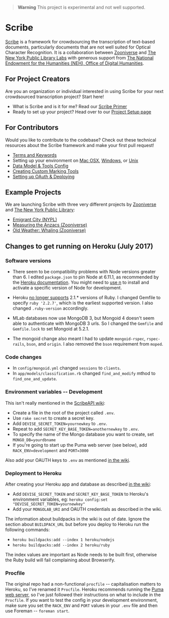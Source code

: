 > **Warning**
> This project is experimental and not well supported.

# Scribe 

[Scribe](http://scribeproject.github.io/) is a framework for crowdsourcing the transcription of text-based documents, particularly documents that are not well suited for Optical Character Recognition. It is a collaboration between [Zooniverse](https://www.zooniverse.org/) and [The New York Public Library Labs](http://labs.nypl.org/) with generous support from [The National Endowment for the Humanities (NEH), Office of Digital Humanities](http://www.neh.gov/divisions/odh).

## For Project Creators

Are you an organization or individual interested in using Scribe for your next crowdsourced transcription project? Start here!

* What is Scribe and is it for me? Read our [Scribe Primer](https://github.com/zooniverse/scribeAPI/wiki/Getting-started)
* Ready to set up your project? Head over to our [Project Setup page](https://github.com/zooniverse/scribeAPI/wiki/Setting-up-your-project)

## For Contributors

Would you like to contribute to the codebase? Check out these technical resources about the Scribe framework and make your first pull request!

* [Terms and Keywords](https://github.com/zooniverse/scribeAPI/wiki/Terms-and-Keywords)
* Setting up your environment on [Mac OSX](https://github.com/zooniverse/scribeAPI/wiki/Setup-Mac-OSX), [Windows](https://github.com/zooniverse/scribeAPI/wiki/Setup-in-Windows-Vagrant), or [Unix](https://github.com/zooniverse/scribeAPI/wiki/Setup-Unix)
* [Data Model & Tools Config](https://github.com/zooniverse/scribeAPI/wiki/Data-Model-%26-Tools-Config)
* [Creating Custom Marking Tools](https://github.com/zooniverse/scribeAPI/wiki/Creating-Custom-Marking-Tools)
* [Setting up OAuth & Deploying](https://github.com/zooniverse/scribeAPI/wiki/Setting-up-OAuth-%26-Deploying)

## Example Projects

We are launching Scribe with three very different projects by [Zooniverse](https://www.zooniverse.org/) and [The New York Public Library](http://www.nypl.org/):

* [Emigrant City (NYPL)](http://emigrantcity.nypl.org)
* [Measuring the Anzacs (Zooniverse)](http://measuringtheanzacs.org)
* [Old Weather: Whaling (Zooniverse)](http://whaling.oldweather.org)

## Changes to get running on Heroku (July 2017)

### Software versions

* There seem to be compatibility problems with Node versions greater than 6. I edited `package.json` to pin Node at 6.11.1, as recommended by the [Heroku documentation](https://devcenter.heroku.com/articles/nodejs-support). You might need to [use n](https://github.com/tj/n) to install and activate a specific version of Node for development.

* Heroku [no longer supports](https://devcenter.heroku.com/articles/ruby-support) 2.1.* versions of Ruby. I changed Gemfile to specify `ruby '2.2.7'`, which is the earliest supported version. I also changed `.ruby-version` accordingly.

* MLab databases now use MongoDB 3, but Mongoid 4 doesn't seem able to authenticate with MongoDB 3 urls. So I changed the `Gemfile` and `Gemfile.lock` to set Mongoid at 5.2.1.

* The mongoid change also meant I had to update `mongoid-rspec`, `rspec-rails`, `bson`, and `origin`. I also removed the `bson` requirement from `moped`.

### Code changes

* In `config/mongoid.yml` changed `sessions` to `clients`.
* In `app/models/classification.rb` changed `find_and_modify` mthod to `find_one_and_update`.

### Environment variables -- Development

This isn't really mentioned in the [ScribeAPI wiki](https://github.com/zooniverse/scribeAPI/wiki):

* Create a file in the root of the project called `.env`.
* Use `rake secret` to create a secret key.
* Add `DEVISE_SECRET_TOKEN=yournewkey` to `.env`.
* Repeat to add `SECRET_KEY_BASE_TOKEN=anothernewkey` to `.env`.
* To specify the name of the Mongo database you want to create, set `MONGO_DB=yourdbname`
* If you're going to start up the Puma web server (see below), add `RACK_ENV=development` and `PORT=3000`

Also add your OAUTH keys to `.env` as mentioned [in the wiki](https://github.com/zooniverse/scribeAPI/wiki/Setting-up-OAuth-%26-Deploying).

### Deployment to Heroku

After creating your Heroku app and database as described [in the wiki](https://github.com/zooniverse/scribeAPI/wiki/Setting-up-OAuth-%26-Deploying):

* Add `DEVISE_SECRET_TOKEN` and `SECRET_KEY_BASE_TOKEN` to Heroku's environment variables, eg: `heroku config:set "DEVISE_SECRET_TOKEN=yournewkey"`
* Add your `MONGOLAB_URI` and OAUTH credentials as described in the wiki.

The information about buildpacks in the wiki is out of date. Ignore the section about `BUILDPACK_URL` but before you deploy to Heroku run the following commands:

* `heroku buildpacks:add --index 1 heroku/nodejs`
* `heroku buildpacks:add --index 2 heroku/ruby`

The index values are important as Node needs to be built first, otherwise the Ruby build will fail complaining about Browserify.

### Procfile

The original repo had a non-functional `procfile` -- capitalisation matters to Heroku, so I've renamed it `Procfile`. Heroku recommends running the [Puma web server](https://devcenter.heroku.com/articles/getting-started-with-rails4#webserver), so I've just followed their instructions on what to include in the `Procfile`. If you want to test the config in your development environment, make sure you set the `RACK_ENV` and `PORT` values in your `.env` file and then use Foreman -- `foreman start`.









